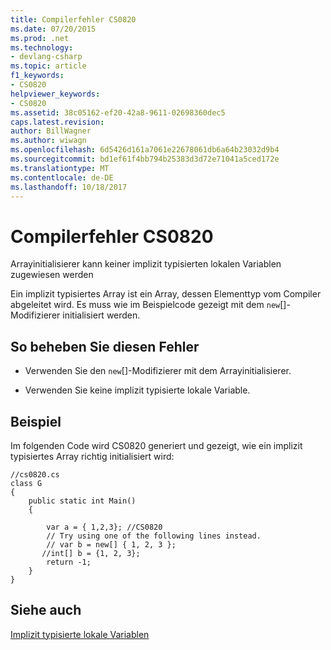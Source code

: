 ```yaml
---
title: Compilerfehler CS0820
ms.date: 07/20/2015
ms.prod: .net
ms.technology:
- devlang-csharp
ms.topic: article
f1_keywords:
- CS0820
helpviewer_keywords:
- CS0820
ms.assetid: 38c05162-ef20-42a8-9611-02698360dec5
caps.latest.revision: 
author: BillWagner
ms.author: wiwagn
ms.openlocfilehash: 6d5426d161a7061e22678061db6a64b23032d9b4
ms.sourcegitcommit: bd1ef61f4bb794b25383d3d72e71041a5ced172e
ms.translationtype: MT
ms.contentlocale: de-DE
ms.lasthandoff: 10/18/2017
---
```

# <a name="compiler-error-cs0820"></a>Compilerfehler CS0820
Arrayinitialisierer kann keiner implizit typisierten lokalen Variablen zugewiesen werden  
  
 Ein implizit typisiertes Array ist ein Array, dessen Elementtyp vom Compiler abgeleitet wird. Es muss wie im Beispielcode gezeigt mit dem `new`[]-Modifizierer initialisiert werden.  
  
## <a name="to-correct-this-error"></a>So beheben Sie diesen Fehler  
  
-   Verwenden Sie den `new`[]-Modifizierer mit dem Arrayinitialisierer.  
  
-   Verwenden Sie keine implizit typisierte lokale Variable.  
  
## <a name="example"></a>Beispiel  
 Im folgenden Code wird CS0820 generiert und gezeigt, wie ein implizit typisiertes Array richtig initialisiert wird:  
  
```  
//cs0820.cs  
class G  
{  
    public static int Main()  
    {  
  
        var a = { 1,2,3}; //CS0820  
        // Try using one of the following lines instead.  
        // var b = new[] { 1, 2, 3 };   
       //int[] b = {1, 2, 3};  
        return -1;  
    }  
}  
```  
  
## <a name="see-also"></a>Siehe auch  
 [Implizit typisierte lokale Variablen](../../csharp/programming-guide/classes-and-structs/implicitly-typed-local-variables.md)
